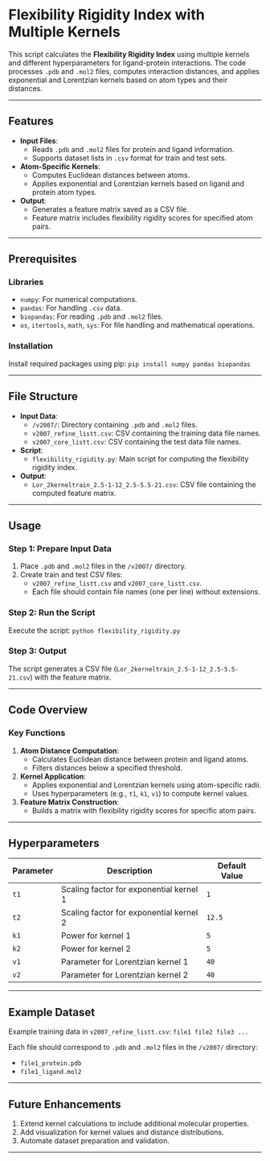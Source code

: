 # Flexibility Rigidity Index with Multiple Kernels

This script calculates the **Flexibility Rigidity Index** using multiple kernels and different hyperparameters for ligand-protein interactions. The code processes `.pdb` and `.mol2` files, computes interaction distances, and applies exponential and Lorentzian kernels based on atom types and their distances.

---

## Features

- **Input Files**:
  - Reads `.pdb` and `.mol2` files for protein and ligand information.
  - Supports dataset lists in `.csv` format for train and test sets.
- **Atom-Specific Kernels**:
  - Computes Euclidean distances between atoms.
  - Applies exponential and Lorentzian kernels based on ligand and protein atom types.
- **Output**:
  - Generates a feature matrix saved as a CSV file.
  - Feature matrix includes flexibility rigidity scores for specified atom pairs.

---

## Prerequisites

### Libraries
- `numpy`: For numerical computations.
- `pandas`: For handling `.csv` data.
- `biopandas`: For reading `.pdb` and `.mol2` files.
- `os`, `itertools`, `math`, `sys`: For file handling and mathematical operations.

### Installation
Install required packages using pip:
``` pip install numpy pandas biopandas ```


---

## File Structure
- **Input Data**:
  - `/v2007/`: Directory containing `.pdb` and `.mol2` files.
  - `v2007_refine_listt.csv`: CSV containing the training data file names.
  - `v2007_core_listt.csv`: CSV containing the test data file names.
- **Script**:
  - `flexibility_rigidity.py`: Main script for computing the flexibility rigidity index.
- **Output**:
  - `Lor_2kerneltrain_2.5-1-12_2.5-5.5-21.csv`: CSV file containing the computed feature matrix.

---

## Usage

### Step 1: Prepare Input Data
1. Place `.pdb` and `.mol2` files in the `/v2007/` directory.
2. Create train and test CSV files:
   - `v2007_refine_listt.csv` and `v2007_core_listt.csv`.
   - Each file should contain file names (one per line) without extensions.

### Step 2: Run the Script
Execute the script:
``` python flexibility_rigidity.py ```


### Step 3: Output
The script generates a CSV file (`Lor_2kerneltrain_2.5-1-12_2.5-5.5-21.csv`) with the feature matrix.

---

## Code Overview

### Key Functions
1. **Atom Distance Computation**:
   - Calculates Euclidean distance between protein and ligand atoms.
   - Filters distances below a specified threshold.
2. **Kernel Application**:
   - Applies exponential and Lorentzian kernels using atom-specific radii.
   - Uses hyperparameters (e.g., `t1`, `k1`, `v1`) to compute kernel values.
3. **Feature Matrix Construction**:
   - Builds a matrix with flexibility rigidity scores for specific atom pairs.

---

## Hyperparameters

| Parameter | Description                               | Default Value |
|-----------|-------------------------------------------|---------------|
| `t1`      | Scaling factor for exponential kernel 1   | `1`           |
| `t2`      | Scaling factor for exponential kernel 2   | `12.5`        |
| `k1`      | Power for kernel 1                        | `5`           |
| `k2`      | Power for kernel 2                        | `5`           |
| `v1`      | Parameter for Lorentzian kernel 1         | `40`          |
| `v2`      | Parameter for Lorentzian kernel 2         | `40`          |

---

## Example Dataset

Example training data in `v2007_refine_listt.csv`:
``` file1 file2 file3 ... ```


Each file should correspond to `.pdb` and `.mol2` files in the `/v2007/` directory:
- `file1_protein.pdb`
- `file1_ligand.mol2`

---

## Future Enhancements

1. Extend kernel calculations to include additional molecular properties.
2. Add visualization for kernel values and distance distributions.
3. Automate dataset preparation and validation.

---

